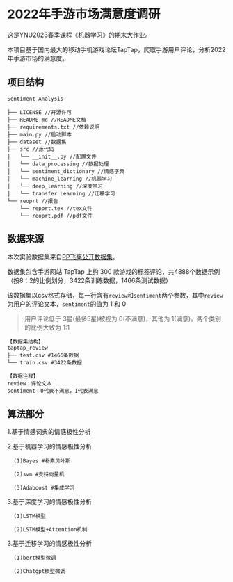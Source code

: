 # 2022年手游市场满意度调研
这是YNU2023春季课程《机器学习》的期末大作业。

本项目基于国内最大的移动手机游戏论坛TapTap，爬取手游用户评论，分析2022年手游市场的满意度。

## 项目结构

```
Sentiment Analysis

├── LICENSE //开源许可
├── README.md //README文档
├── requirements.txt //依赖说明
├── main.py //启动脚本
├── dataset //数据集
├── src //源代码
│   └── __init__.py //配置文件
│   └── data_processing //数据处理
│   └── sentiment_dictionary //情感字典
│   └── machine_learning //机器学习
│   └── deep_learning //深度学习
│   └── transfer Learning //迁移学习
└── reoprt //报告
    └── report.tex //tex文件
    └── reoprt.pdf //pdf文件
```

## 数据来源

本次实验数据集来自[PP飞桨公开数据集](https://aistudio.baidu.com/aistudio/datasetdetail/183272)。

数据集包含手游网站 TapTap 上约 300 款游戏的标签评论，共4888个数据示例（按8：2的比例划分，3422条训练数据，1466条测试数据）

该数据集以csv格式存储，每一行含有`review`和`sentiment`两个参数，其中`review`为用户的评论文本，`sentiment`的值为 1 和 0 
> 用户评论低于 3星(最多5星)被视为 0(不满意)，其他为 1(满意)。两个类别的比例大致为 1:1

```
【数据集结构】
taptap_review
├── test.csv #1466条数据
└── train.csv #3422条数据

【数据注释】
review：评论文本
sentiment：0代表不满意，1代表满意
```


## 算法部分

1.基于情感词典的情感极性分析

2.基于机器学习的情感极性分析
     
      (1)Bayes #朴素贝叶斯
     
      (2)svm #支持向量机
      
      (3)Adaboost #集成学习
3.基于深度学习的情感极性分析
      
      (1)LSTM模型
      
      (2)LSTM模型+Attention机制
3.基于迁移学习的情感极性分析
      
      (1)bert模型微调
      
      (2)Chatgpt模型微调
